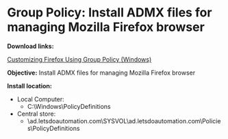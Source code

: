 # Group Policy: Install ADMX files for managing Mozilla Firefox browser

<b>Download links:</b> <br /> 

[Customizing Firefox Using Group Policy (Windows)](https://support.mozilla.org/en-US/kb/customizing-firefox-using-group-policy-windows) <br />

<b>Objective:</b> Install ADMX files for managing Mozilla Firefox browser


<b>Install location:</b> <br />

* Local Computer:
    * C:\Windows\PolicyDefinitions
* Central store:
    * \\ad.letsdoautomation.com\SYSVOL\ad.letsdoautomation.com\Policies\PolicyDefinitions
